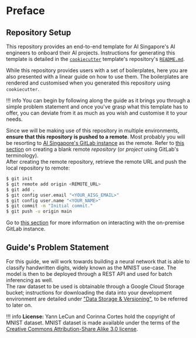 # Preface

## Repository Setup

This repository provides an end-to-end template for AI Singapore's AI 
engineers to onboard their AI projects. Instructions for generating 
this template is detailed in the [`cookiecutter`][ccutter] template's 
repository's [`README.md`][readme].

While this repository provides users with a set of boilerplates, here 
you are also presented with a linear guide on how to use them. The 
boilerplates are rendered and customised when you generated this 
repository using `cookiecutter`.

!!! info
    You can begin by following along the guide as it brings you through
    a simple problem statement and once you've grasp what this template
    has to offer, you can deviate from it as much as you wish and
    customise it to your needs.

Since we will be making use of this repository in multiple environments, 
__ensure that this repository is pushed to a remote__. Most probably you 
will be resorting to [AI Singapore's GitLab instance][aisg-gitlab] as
the remote. Refer to [this section][cr8-proj] on creating a blank remote 
_repository_ (or _project_ using GitLab's terminology).  
After creating the remote repository, retrieve the remote URL and push
the local repository to remote:

```bash
$ git init
$ git remote add origin <REMOTE_URL>
$ git add .
$ git config user.email "<YOUR_AISG_EMAIL>"
$ git config user.name "<YOUR_NAME>"
$ git commit -m "Initial commit."
$ git push -u origin main
```

Go to [this section][gitlab-page] for more information on interacting 
with the on-premise GitLab instance.

[ccutter]: https://github.com/cookiecutter/cookiecutter
[readme]: https://github.com/aisingapore/ml-project-cookiecutter-onprem-runai/blob/main/README.md
[aisg-gitlab]: https://gitlab.aisingapore.net/
[cr8-proj]: https://docs.gitlab.com/ee/user/project/working_with_projects.html#create-a-project
[gitlab-page]: ./03-mlops-components-platform.md#gitlab

## Guide's Problem Statement

For this guide, we will work towards building a neural network that is
able to classify handwritten digits, widely known as the MNIST use-case.
The model is then to be deployed through a REST API and used for batch
inferencing as well.  
The raw dataset to be used is obtainable through a Google Cloud Storage
bucket; instructions for downloading the data into your development
environment are detailed under ["Data Storage & Versioning"][data-page],
to be referred to later on.

!!! info
    __License:__ Yann LeCun and Corinna Cortes hold the copyright of MNIST
    dataset. MNIST dataset is made available under the terms of the
    [Creative Commons Attribution-Share Alike 3.0 license][cc-sa3.0].

[data-page]: ./06-data-storage-versioning.md
[cc-sa3.0]: https://creativecommons.org/licenses/by-sa/3.0/